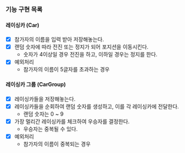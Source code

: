 ### 기능 구현 목록

#### 레이싱카 (Car)
- [X] 참가자의 이름을 입력 받아 저장해놓는다.
- [X] 랜덤 숫자에 따라 전진 또는 정지가 되어 포지션을 이동시킨다.
    - 숫자가 4이상일 경우 전진을 하고, 이하일 경우는 정지를 한다.
- [X] 예외처리
    - 참가자의 이름이 5글자를 초과하는 경우


#### 레이싱카 그룹 (CarGroup)
- [X] 레이싱카들을 저장해놓는다.
- [X] 레이싱카들을 순회하여 랜덤 숫자를 생성하고, 이를 각 레이싱카에 전달한다.
    - 랜덤 숫자는 0 ~ 9 
- [X] 가장 멀리간 레이싱카를 체크하여 우승자를 결정한다.
    - 우승자는 중복될 수 있다.
- [X] 예외처리
    - 참가자의 이름이 중복되는 경우
